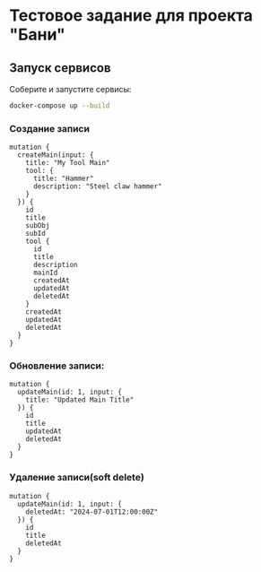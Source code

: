 # Тестовое задание для проекта "Бани"

## Запуск сервисов

Соберите и запустите сервисы:

```bash
docker-compose up --build
```

### Создание записи

```
mutation {
  createMain(input: {
    title: "My Tool Main"
    tool: {
      title: "Hammer"
      description: "Steel claw hammer"
    }
  }) {
    id
    title
    subObj
    subId
    tool {
      id
      title
      description
      mainId
      createdAt
      updatedAt
      deletedAt
    }
    createdAt
    updatedAt
    deletedAt
  }
}
```

### Обновление записи:
```
mutation {
  updateMain(id: 1, input: {
    title: "Updated Main Title"
  }) {
    id
    title
    updatedAt
    deletedAt
  }
}
```

### Удаление записи(soft delete)
```
mutation {
  updateMain(id: 1, input: {
    deletedAt: "2024-07-01T12:00:00Z"
  }) {
    id
    title
    deletedAt
  }
}
```